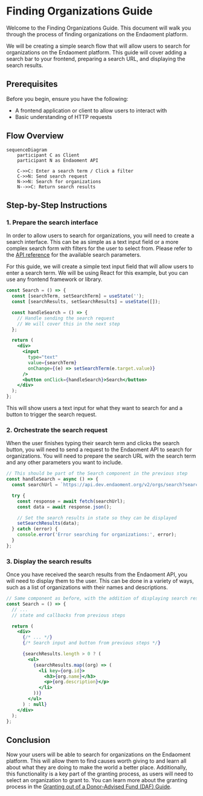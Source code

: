 # Finding Organizations Guide

Welcome to the Finding Organizations Guide. This document will walk you through the process of finding organizations on the Endaoment platform.

We will be creating a simple search flow that will allow users to search for organizations on the Endaoment platform. This guide will cover adding a search bar to your frontend, preparing a search URL, and displaying the search results.

## Prerequisites

Before you begin, ensure you have the following:

- A frontend application or client to allow users to interact with
- Basic understanding of HTTP requests

## Flow Overview

```mermaid
sequenceDiagram
    participant C as Client
    participant N as Endaoment API

    C->>C: Enter a search term / Click a filter
    C->>N: Send search request
    N->>N: Search for organizations
    N-->>C: Return search results
```

## Step-by-Step Instructions

### 1. Prepare the search interface

In order to allow users to search for organizations, you will need to create a search interface. This can be as simple as a text input field or a more complex search form with filters for the user to select from. Please refer to the [API reference](https://api.dev.endaoment.org/oas#/Organizations/OrgsController_searchOrgs) for the available search parameters.

For this guide, we will create a simple text input field that will allow users to enter a search term. We will be using React for this example, but you can use any frontend framework or library.

```jsx
const Search = () => {
  const [searchTerm, setSearchTerm] = useState('');
  const [searchResults, setSearchResults] = useState([]);

  const handleSearch = () => {
    // Handle sending the search request
    // We will cover this in the next step
  };

  return (
    <div>
      <input
        type="text"
        value={searchTerm}
        onChange={(e) => setSearchTerm(e.target.value)}
      />
      <button onClick={handleSearch}>Search</button>
    </div>
  );
};
```

This will show users a text input for what they want to search for and a button to trigger the search request.

### 2. Orchestrate the search request

When the user finishes typing their search term and clicks the search button, you will need to send a request to the Endaoment API to search for organizations. You will need to prepare the search URL with the search term and any other parameters you want to include.

```javascript
// This should be part of the Search component in the previous step
const handleSearch = async () => {
  const searchUrl = `https://api.dev.endaoment.org/v2/orgs/search?searchTerm=${searchTerm}`;

  try {
    const response = await fetch(searchUrl);
    const data = await response.json();

    // Set the search results in state so they can be displayed
    setSearchResults(data);
  } catch (error) {
    console.error('Error searching for organizations:', error);
  }
};
```

### 3. Display the search results

Once you have received the search results from the Endaoment API, you will need to display them to the user. This can be done in a variety of ways, such as a list of organizations with their names and descriptions.

```jsx
// Same component as before, with the addition of displaying search results
const Search = () => {
  // ...
  // state and callbacks from previous steps

  return (
    <div>
      {/* ... */}
      {/* Search input and button from previous steps */}

      {searchResults.length > 0 ? (
        <ul>
          {searchResults.map((org) => (
            <li key={org.id}>
              <h3>{org.name}</h3>
              <p>{org.description}</p>
            </li>
          ))}
        </ul>
      ) : null}
    </div>
  );
};
```

## Conclusion

Now your users will be able to search for organizations on the Endaoment platform. This will allow them to find causes worth giving to and learn all about what they are doing to make the world a better place. Additionally, this functionality is a key part of the granting process, as users will need to select an organization to grant to. You can learn more about the granting process in the [Granting out of a Donor-Advised Fund (DAF) Guide](./grant-from-daf.md).
